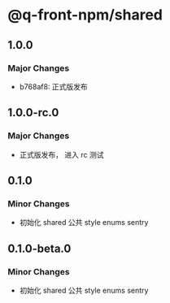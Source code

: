 # @q-front-npm/shared

## 1.0.0

### Major Changes

- b768af8: 正式版发布

## 1.0.0-rc.0

### Major Changes

- 正式版发布， 进入 rc 测试

## 0.1.0

### Minor Changes

- 初始化 shared 公共 style enums sentry

## 0.1.0-beta.0

### Minor Changes

- 初始化 shared 公共 style enums sentry
